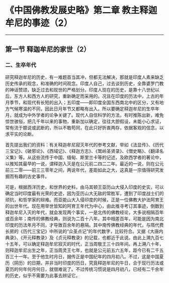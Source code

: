 # 《中国佛教发展史略》第二章 教主释迦牟尼的事迹（2）

------

## 第一节 释迦牟尼的家世（2）

### 二、生卒年代

研究释迦牟尼的历史，有一难题首当其冲，但都无法解决，那就是印度人素来缺乏历史传承的观念，和准确的时间观念。印度人自己，过去谈到历史，全靠婆罗门教的神话赞颂，缺乏过去和现世的严格划分。印度人现在的历史，是靠十八世纪以后，东方人和西方人的研究，重新确定而采用的。况且在印度的历法中，上古的年月季节，和现代有长短的出入；五印度——即印度全国东西南北中的区分，又有地方气候寒温的不同，因此日月年节又都略有出入。所以要确定释迦牟尼的生卒年月，就成为中外学者的论争关键了。现代人自信科学的方法，有时推陈出新，难免惊世骇俗，把几千年以来的事物，重新加以确定，往往大胆假设，未能小心求证，常有流于臆说或武断的，所以不敢苟同，在此只好折衷两存，依据客观的信念，以求平实的论断。

首先提出我们的资料：有关释迦牟尼寂灭年代的参考文献，举如《法显传》、《历代三宝记》、《破邪论》、《西域记》、《释迦方志》、《鹫岭圣贤录》、《僧史略》、《翻译名义集》等。从这些流传于中国、缅甸、斯里兰卡等的记述，及欧西学者的著论中，以推知其最早的一说，谓释迦入灭是在公元前二四二二年。最近的一说，则在公元前三二零——前三三零年之间，两说年代，差距如此之大，这真是一宗值得研究发掘而有趣的古史事件。

可是，根据西洋历史，和世界的史料，由马其顿王亚历山大侵入印度的史实，可以确定当时印度最有光荣的史迹，因为亚历山大无敌的常胜军，遭到了印度战士们的顽抗，和哲学家的辩难。而亚能山大入侵印度的时候，正是一位佛教大护法阿育王的出世年代。现在用举世皆知的阿育王年代为中心，由此推寻考订其事迹，倒数到释迦牟尼入灭的年代，就会发现两个事实，一是北传的佛教经论，大多说相隔百年或百余年；南传的佛教经典，则说为二百十八年。其中相差百年，可能是因为南北印度的历法年月不同，才导致百余年的悬隔。其中南传佛教经典的年代，与隋代费长房的《历代三宝记》中所说的“众圣点记”的年代数字，比较符合。又据《大唐内典录》、《开元释教录》及《贞元释教录》的记载，也都近于此说。由此上溯九百七十五年，可以确定释迦牟尼寂灭的时代，正当周敬王三十四年间。再上溯八十年，则释迦牟尼出生之年，正当周灵王七年，也就是公元前五六五年，距今已有二千五百三十一年。至于他生时月日，据传正是中国纪年的四月初八。不过，这是中国夏历（阴历）的日期，并非当时印度的历日，究竟释迦牟尼的牛日，合于现行历法或夏历的何年何月何日，就很难说了。不过传统习惯说是四月初八，已经有二千余年的历史，似乎不需要为此事去辨证它。

